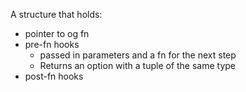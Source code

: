 A structure that holds:
- pointer to og fn
- pre-fn hooks
    - passed in parameters and a fn for the next step
    - Returns an option with a tuple of the same type
- post-fn hooks